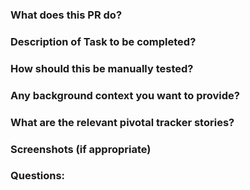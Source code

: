 ### What does this PR do?
### Description of Task to be completed?
### How should this be manually tested?
### Any background context you want to provide?
### What are the relevant pivotal tracker stories?
### Screenshots (if appropriate)
### Questions: